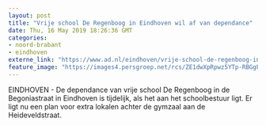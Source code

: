 ```yaml
---
layout: post
title: "Vrije school De Regenboog in Eindhoven wil af van dependance"
date: Thu, 16 May 2019 18:26:36 GMT
categories: 
- noord-brabant 
- eindhoven 
externe_link: "https://www.ad.nl/eindhoven/vrije-school-de-regenboog-in-eindhoven-wil-af-van-dependance~a29e5298/"
feature_image: "https://images4.persgroep.net/rcs/ZE1dwXpRpwz5YTp-RBGgPZlx0yg/diocontent/102116347/_fitwidth/400/?appId=21791a8992982cd8da851550a453bd7f&quality=0.7"
---
```


EINDHOVEN - De dependance van vrije school De Regenboog in de Begoniastraat in Eindhoven is tijdelijk, als het aan het schoolbestuur ligt. Er ligt nu een plan voor extra lokalen achter de gymzaal aan de Heideveldstraat.
